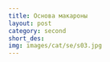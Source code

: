 ```yaml
---
title: Основа макароны
layout: post
category: second
short_des: 
img: images/cat/se/s03.jpg
---
```

